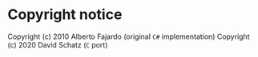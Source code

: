 # Copyright notice

Copyright (c) 2010 Alberto Fajardo (original `C#` implementation)
Copyright (c) 2020 David Schatz (`C` port)
